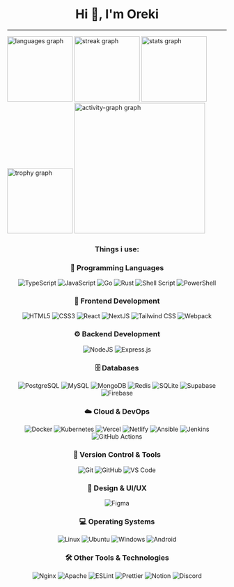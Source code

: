 <h1 align="center">Hi 👋, I'm Oreki</h1>
<hr />
<div align="left">
  <img src="https://github-readme-stats.vercel.app/api/top-langs?username=Kuureki&locale=en&hide_title=false&layout=compact&card_width=320&langs_count=5&theme=dark&hide_border=true&order=2" height="150" alt="languages graph"  />
  <img src="https://streak-stats.demolab.com?user=Kuureki&locale=en&mode=daily&theme=dark&hide_border=true&border_radius=5&order=3" height="150" alt="streak graph"  />
  <img src="https://github-readme-stats.vercel.app/api?username=Kuureki&hide_title=false&hide_rank=false&show_icons=true&include_all_commits=true&count_private=true&disable_animations=false&theme=dark&locale=en&hide_border=false&order=1" height="150" alt="stats graph"  />
  <img src="https://github-profile-trophy.vercel.app?username=Kuureki&theme=oldie&column=-1&row=1&margin-w=8&margin-h=8&no-bg=true&no-frame=true&order=4" height="150" alt="trophy graph"  />
  <img src="https://github-readme-activity-graph.vercel.app/graph?username=Kuureki&radius=16&theme=one-dark&area=true&order=5&hide_border=true&hide_title=true" height="300" alt="activity-graph graph"  />
</div>
<h3 align="center">Things i use:</h3>
<h3 align="center">🚀 Programming Languages</h3>
    <p align="center">
        <img src="https://img.shields.io/badge/typescript-%23007ACC.svg?style=for-the-badge&logo=typescript&logoColor=white" alt="TypeScript" />
        <img src="https://img.shields.io/badge/javascript-%23323330.svg?style=for-the-badge&logo=javascript&logoColor=%23F7DF1E" alt="JavaScript" />
        <img src="https://img.shields.io/badge/go-%2300ADD8.svg?style=for-the-badge&logo=go&logoColor=white" alt="Go" />
        <img src="https://img.shields.io/badge/rust-%23000000.svg?style=for-the-badge&logo=rust&logoColor=white" alt="Rust" />
        <img src="https://img.shields.io/badge/shell_script-%23121011.svg?style=for-the-badge&logo=gnu-bash&logoColor=white" alt="Shell Script" />
        <img src="https://img.shields.io/badge/powershell-5391FE?style=for-the-badge&logo=powershell&logoColor=white" alt="PowerShell" />
    </p>
    <h3 align="center">🎨 Frontend Development</h3>
    <p align="center">
        <img src="https://img.shields.io/badge/html5-%23E34F26.svg?style=for-the-badge&logo=html5&logoColor=white" alt="HTML5" />
        <img src="https://img.shields.io/badge/css3-%231572B6.svg?style=for-the-badge&logo=css3&logoColor=white" alt="CSS3" />
        <img src="https://img.shields.io/badge/React-20232A?style=for-the-badge&logo=react&logoColor=61DAFB" alt="React" />
        <img src="https://img.shields.io/badge/next.js-000000?style=for-the-badge&logo=nextdotjs&logoColor=white" alt="NextJS" />
        <img src="https://img.shields.io/badge/Tailwind_CSS-38B2AC?style=for-the-badge&logo=tailwind-css&logoColor=white" alt="Tailwind CSS" />
        <img src="https://img.shields.io/badge/webpack-%238DD6F9.svg?style=for-the-badge&logo=webpack&logoColor=black" alt="Webpack" />
    </p>
    <h3 align="center">⚙️ Backend Development</h3>
    <p align="center">
        <img src="https://img.shields.io/badge/node.js-6DA55F?style=for-the-badge&logo=node.js&logoColor=white" alt="NodeJS" />
        <img src="https://img.shields.io/badge/express.js-%23404d59.svg?style=for-the-badge&logo=express&logoColor=%2361DAFB" alt="Express.js" />
    </p>
    <h3 align="center">🗄️ Databases</h3>
    <p align="center">
        <img src="https://img.shields.io/badge/postgresql-4169e1?style=for-the-badge&logo=postgresql&logoColor=white" alt="PostgreSQL" />
        <img src="https://img.shields.io/badge/MySQL-005C84?style=for-the-badge&logo=mysql&logoColor=white" alt="MySQL" />
        <img src="https://img.shields.io/badge/MongoDB-%234ea94b.svg?style=for-the-badge&logo=mongodb&logoColor=white" alt="MongoDB" />
        <img src="https://img.shields.io/badge/redis-%23DD0031.svg?style=for-the-badge&logo=redis&logoColor=white" alt="Redis" />
        <img src="https://img.shields.io/badge/sqlite-%2307405e.svg?style=for-the-badge&logo=sqlite&logoColor=white" alt="SQLite" />
        <img src="https://img.shields.io/badge/Supabase-3ECF8E?style=for-the-badge&logo=supabase&logoColor=white" alt="Supabase" />
        <img src="https://img.shields.io/badge/Firebase-039BE5?style=for-the-badge&logo=Firebase&logoColor=white" alt="Firebase" />
    </p>
    <h3 align="center">☁️ Cloud & DevOps</h3>
    <p align="center">
        <img src="https://img.shields.io/badge/docker-%230db7ed.svg?style=for-the-badge&logo=docker&logoColor=white" alt="Docker" />
        <img src="https://img.shields.io/badge/kubernetes-%23326ce5.svg?style=for-the-badge&logo=kubernetes&logoColor=white" alt="Kubernetes" />
        <img src="https://img.shields.io/badge/vercel-%23000000.svg?style=for-the-badge&logo=vercel&logoColor=white" alt="Vercel" />
        <img src="https://img.shields.io/badge/netlify-%23000000.svg?style=for-the-badge&logo=netlify&logoColor=#00C7B7" alt="Netlify" />
        <img src="https://img.shields.io/badge/ansible-%231A1918.svg?style=for-the-badge&logo=ansible&logoColor=white" alt="Ansible" />
        <img src="https://img.shields.io/badge/jenkins-%232C5263.svg?style=for-the-badge&logo=jenkins&logoColor=white" alt="Jenkins" />
        <img src="https://img.shields.io/badge/github%20actions-%232671E5.svg?style=for-the-badge&logo=githubactions&logoColor=white" alt="GitHub Actions" />
    </p>
    <h3 align="center">🔧 Version Control & Tools</h3>
    <p align="center">
        <img src="https://img.shields.io/badge/git-%23F05033.svg?style=for-the-badge&logo=git&logoColor=white" alt="Git" />
        <img src="https://img.shields.io/badge/github-%23121011.svg?style=for-the-badge&logo=github&logoColor=white" alt="GitHub" />
        <img src="https://img.shields.io/badge/Visual%20Studio%20Code-0078d4.svg?style=for-the-badge&logo=visual-studio-code&logoColor=white" alt="VS Code" />
    </p>
    <h3 align="center">🎨 Design & UI/UX</h3>
    <p align="center">
        <img src="https://img.shields.io/badge/figma-%23F24E1E.svg?style=for-the-badge&logo=figma&logoColor=white" alt="Figma" />
    </p>
    <h3 align="center">💻 Operating Systems</h3>
    <p align="center">
        <img src="https://img.shields.io/badge/Linux-FCC624?style=for-the-badge&logo=linux&logoColor=black" alt="Linux" />
        <img src="https://img.shields.io/badge/Ubuntu-E95420?style=for-the-badge&logo=ubuntu&logoColor=white" alt="Ubuntu" />
        <img src="https://img.shields.io/badge/Windows-0078D6?style=for-the-badge&logo=windows&logoColor=white" alt="Windows" />
        <img src="https://img.shields.io/badge/Android-3DDC84?style=for-the-badge&logo=android&logoColor=white" alt="Android" />
    </p>
    <h3 align="center">🛠️ Other Tools & Technologies</h3>
    <p align="center">
        <img src="https://img.shields.io/badge/nginx-%23009639.svg?style=for-the-badge&logo=nginx&logoColor=white" alt="Nginx" />
        <img src="https://img.shields.io/badge/apache-%23D42029.svg?style=for-the-badge&logo=apache&logoColor=white" alt="Apache" />
        <img src="https://img.shields.io/badge/ESLint-4B3263?style=for-the-badge&logo=eslint&logoColor=white" alt="ESLint" />
        <img src="https://img.shields.io/badge/prettier-%23F7B93E.svg?style=for-the-badge&logo=prettier&logoColor=black" alt="Prettier" />
        <img src="https://img.shields.io/badge/Notion-%23000000.svg?style=for-the-badge&logo=notion&logoColor=white" alt="Notion" />
        <img src="https://img.shields.io/badge/Discord-%235865F2.svg?style=for-the-badge&logo=discord&logoColor=white" alt="Discord" />
    </p>
